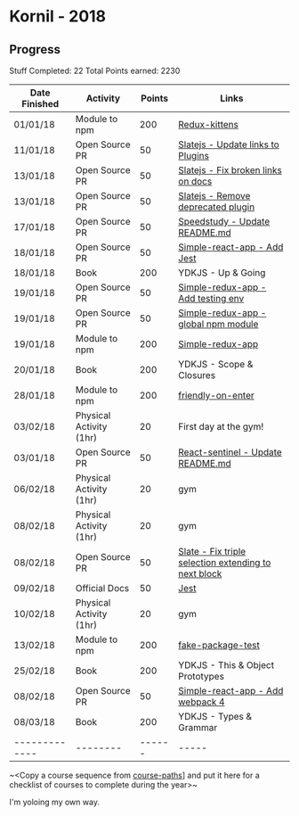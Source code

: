 # Kornil - 2018

## Progress

Stuff Completed: 22
Total Points earned: 2230

| Date Finished | Activity                | Points | Links                                                                                                     |
| ------------- | ----------------------- | ------ | --------------------------------------------------------------------------------------------------------- |
| 01/01/18      | Module to npm           | 200    | [Redux-kittens](https://github.com/Kornil/redux-kittens)                                                  |
| 11/01/18      | Open Source PR          | 50     | [Slatejs - Update links to Plugins](https://github.com/ianstormtaylor/slate/pull/1522)                    |
| 13/01/18      | Open Source PR          | 50     | [Slatejs - Fix broken links on docs](https://github.com/ianstormtaylor/slate/pull/1529)                   |
| 13/01/18      | Open Source PR          | 50     | [Slatejs - Remove deprecated plugin](https://github.com/ianstormtaylor/slate/pull/1530)                   |
| 17/01/18      | Open Source PR          | 50     | [Speedstudy - Update README.md](https://github.com/P1xt/speedstudy/pull/15)                               |
| 18/01/18      | Open Source PR          | 50     | [Simple-react-app - Add Jest](https://github.com/Kornil/simple-react-app/pull/18)                         |
| 18/01/18      | Book                    | 200    | YDKJS - Up & Going                                                                                        |
| 19/01/18      | Open Source PR          | 50     | [Simple-redux-app - Add testing env](https://github.com/Kornil/simple-redux-app/pull/4)                   |
| 19/01/18      | Open Source PR          | 50     | [Simple-redux-app - global npm module](https://github.com/Kornil/simple-redux-app/pull/5)                 |
| 19/01/18      | Module to npm           | 200    | [Simple-redux-app](https://www.npmjs.com/package/simple-redux-app)                                        |
| 20/01/18      | Book                    | 200    | YDKJS - Scope & Closures                                                                                  |
| 28/01/18      | Module to npm           | 200    | [friendly-on-enter](https://github.com/prezly/slate-plugins/tree/master/friendly-on-enter)                |
| 03/02/18      | Physical Activity (1hr) | 20     | First day at the gym!                                                                                     |
| 03/01/18      | Open Source PR          | 50     | [React-sentinel - Update README.md](https://github.com/YurkaninRyan/react-sentinel/pull/1)                |
| 06/02/18      | Physical Activity (1hr) | 20     | gym                                                                                                       |
| 08/02/18      | Physical Activity (1hr) | 20     | gym                                                                                                       |
| 08/02/18      | Open Source PR          | 50     | [Slate - Fix triple selection extending to next block](https://github.com/ianstormtaylor/slate/pull/1605) |
| 09/02/18      | Official Docs           | 50     | [Jest](https://facebook.github.io/jest/docs/en/getting-started.html)                                      |
| 10/02/18      | Physical Activity (1hr) | 20     | gym                                                                                                       |
| 13/02/18      | Module to npm           | 200    | [fake-package-test](https://www.npmjs.com/package/fake-package-test)                                      |
| 25/02/18      | Book                    | 200    | YDKJS - This & Object Prototypes                                                                          |
| 08/02/18      | Open Source PR          | 50     | [Simple-react-app - Add webpack 4](https://github.com/Kornil/simple-react-app/pull/21)                    |
| 08/03/18      | Book                    | 200    | YDKJS - Types & Grammar                                                                                   |
| ------------- | --------                | ------ | -----                                                                                                     |

~<Copy a course sequence from [course-paths](../../course-paths)] and put it here for a checklist of courses to complete during the year>~

I'm yoloing my own way.
